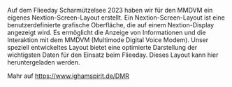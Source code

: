 Auf dem Flieeday Scharmützelsee 2023 haben wir für den MMDVM ein eigenes Nextion-Screen-Layout erstellt. Ein Nextion-Screen-Layout ist eine benutzerdefinierte grafische Oberfläche, die auf einem Nextion-Display angezeigt wird. Es ermöglicht die Anzeige von Informationen und die Interaktion mit dem MMDVM (Multimode Digital Voice Modem). Unser speziell entwickeltes Layout bietet eine optimierte Darstellung der wichtigsten Daten für den Einsatz beim Flieeday. Dieses Layout kann hier heruntergeladen werden.

Mahr auf https://www.ighamspirit.de/DMR
